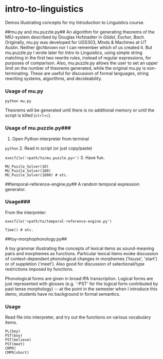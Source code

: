 # intro-to-linguistics

Demos illustrating concepts for my Introduction to Linguistics course.

##mu.py and mu.puzzle.py##
An algorithm for generating theorems of the MIU-system described by Douglas Hofstadter in *Gödel, Escher, Bach*.  Originally, mu.py was developed for UGS303, Minds & Machines at UT Austin.  Neither @chbrown nor I can remember which of us created it.  But mu.puzzle.py I wrote later for Intro to Linguistics, using simple string matching in the first two rewrite rules, instead of regular expressions, for purposes of comparison.  Also, mu.puzzle.py allows the user to set an upper limit on the number of theorems generated, while the original mu.py is non-terminating.  These are useful for discussion of formal languages, string rewriting systems, algorithms, and decideability.

### Usage of mu.py ###

`python mu.py`

Theorems will be generated until there is no additional memory or until the script is killed (`ctrl+c`).

### Usage of mu.puzzle.py###

1. Open Python interpreter from terminal

`python`
2. Read in script (or just copy/paste)

`execfile('<path/to/mu.puzzle.py>')`
3. Have fun.
```
MU_Puzzle_Solver(10)
MU_Puzzle_Solver(100)
MU_Puzzle_Solver(1000) # etc.
```

##temporal-reference-engine.py##
A random temporal expression generator.  

### Usage###

From the interpreter:
```
execfile('<path/to/temporal-reference-engine.py')

Time() # etc.
```


##toy-morphophonology.py##

A toy grammar illustrating the concepts of lexical items as sound-meaning pairs and morphemes as functions.  Particular lexical items evoke discussion of context-dependent phonological changes in morphemes ('house', 'start') or of suppletion ('meet').  Also good for discussion of selectional/type restrictions imposed by functions.

Phonological forms are given in broad IPA transcription.  Logical forms are just represented with glosses (e.g. '-PST' for the logical form contributed by past tense morphology) -- at the point in the semester when I introduce this demo, students have no background in formal semantics.

### Usage ###

Read file into interpreter, and try out the functions on various vocabulary items.
```
PL(boy)
PST(boy)
PST(believe)
PST(meet)
CMPR(
CMPR(short)
```
